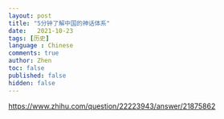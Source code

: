 ```yaml
---
layout: post
title: "5分钟了解中国的神话体系"
date:   2021-10-23
tags: [历史]
language : Chinese
comments: true
author: Zhen
toc: false
published: false
hidden: false
---
```

https://www.zhihu.com/question/22223943/answer/21875862
<!--stackedit_data:
eyJoaXN0b3J5IjpbMjAwODc4MzE4N119
-->